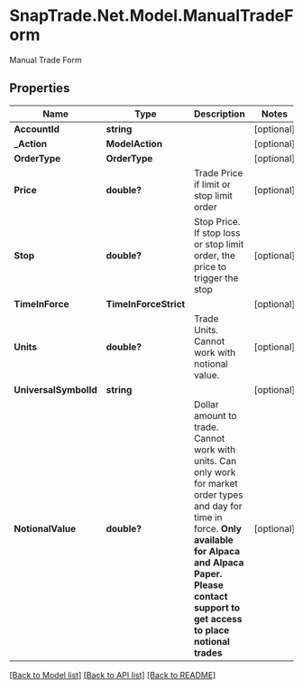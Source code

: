 # SnapTrade.Net.Model.ManualTradeForm
Manual Trade Form

## Properties

Name | Type | Description | Notes
------------ | ------------- | ------------- | -------------
**AccountId** | **string** |  | [optional] 
**_Action** | **ModelAction** |  | [optional] 
**OrderType** | **OrderType** |  | [optional] 
**Price** | **double?** | Trade Price if limit or stop limit order | [optional] 
**Stop** | **double?** | Stop Price. If stop loss or stop limit order, the price to trigger the stop | [optional] 
**TimeInForce** | **TimeInForceStrict** |  | [optional] 
**Units** | **double?** | Trade Units. Cannot work with notional value. | [optional] 
**UniversalSymbolId** | **string** |  | [optional] 
**NotionalValue** | **double?** | Dollar amount to trade. Cannot work with units. Can only work for market order types and day for time in force. **Only available for Alpaca and Alpaca Paper. Please contact support to get access to place notional trades** | [optional] 

[[Back to Model list]](../README.md#documentation-for-models) [[Back to API list]](../README.md#documentation-for-api-endpoints) [[Back to README]](../README.md)

